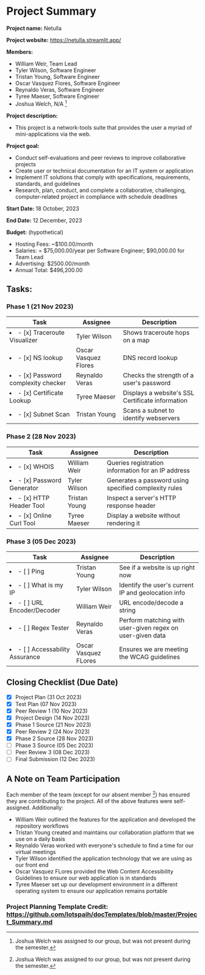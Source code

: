 # Project Summary

**Project name:** Netulla

**Project website:** https://netulla.streamlit.app/

**Members:**

-   William Weir, Team Lead
-   Tyler Wilson, Software Engineer
-   Tristan Young, Software Engineer
-   Oscar Vasquez Flores, Software Engineer
-   Reynaldo Veras, Software Engineer
-   Tyree Maeser, Software Engineer
-   Joshua Welch, N/A [^1]

[^1]: Joshua Welch was assigned to our group, but was not present during the semester.

**Project description:**

-   This project is a network-tools suite that provides the user a myriad of mini-applications via the web.

**Project goal:**

-   Conduct self-evaluations and peer reviews to improve collaborative projects
-   Create user or technical documentation for an IT system or application
-   Implement IT solutions that comply with specifications, requirements, standards, and guidelines
-   Research, plan, conduct, and complete a collaborative, challenging, computer-related project in compliance with schedule deadlines

**Start Date:** 18 October, 2023

**End Date:** 12 December, 2023

**Budget:** (hypothetical)

-   Hosting Fees: ~$100.00/month
-   Salaries: = $75,000.00/year per Software Engineer; $90,000.00 for Team Lead
-   Advertising: $2500.00/month
-   Annual Total: $496,200.00

## Tasks:

### Phase 1 (21 Nov 2023)

| Task                                       | Assignee             | Description                                      |
| ------------------------------------------ | -------------------- | ------------------------------------------------ |
| <li>- [x] Traceroute Visualizer</li>       | Tyler Wilson         | Shows traceroute hops on a map                   |
| <li>- [x] NS lookup</li>                   | Oscar Vasquez Flores | DNS record lookup                                |
| <li>- [x] Password complexity checker</li> | Reynaldo Veras       | Checks the strength of a user's password         |
| <li>- [x] Certificate Lookup</li>          | Tyree Maeser         | Displays a website's SSL Certificate information |
| <li>- [x] Subnet Scan</li>                 | Tristan Young        | Scans a subnet to identify webservers            |

### Phase 2 (28 Nov 2023)

| Task                              | Assignee      | Description                                           |
| --------------------------------- | ------------- | ----------------------------------------------------- |
| <li>- [x] WHOIS</li>              | William Weir  | Queries registration information for an IP address    |
| <li>- [x] Password Generator</li> | Tyler Wilson  | Generates a password using specified complexity rules |
| <li>- [x] HTTP Header Tool</li>   | Tristan Young | Inspect a server's HTTP response header               |
| <li>- [x] Online Curl Tool</li>   | Tyree Maeser  | Display a website without rendering it                |

### Phase 3 (05 Dec 2023)

| Task                                   | Assignee             | Description                                               |
| -------------------------------------- | -------------------- | --------------------------------------------------------- |
| <li>- [ ] Ping</li>                    | Tristan Young        | See if a website is up right now                          |
| <li>- [ ] What is my IP</li>           | Tyler Wilson         | Identify the user's current IP and geolocation info       |
| <li>- [ ] URL Encoder/Decoder</li>     | William Weir         | URL encode/decode a string                                |
| <li>- [ ] Regex Tester</li>            | Reynaldo Veras       | Perform matching with user-given regex on user-given data |
| <li>- [ ] Accessability Assurance</li> | Oscar Vasquez FLores | Ensures we are meeting the WCAG guidelines                |

## Closing Checklist (Due Date)

-   [x] Project Plan (31 Oct 2023)
-   [x] Test Plan (07 Nov 2023)
-   [x] Peer Review 1 (10 Nov 2023)
-   [x] Project Design (14 Nov 2023)
-   [x] Phase 1 Source (21 Nov 2023)
-   [x] Peer Review 2 (24 Nov 2023)
-   [x] Phase 2 Source (28 Nov 2023)
-   [ ] Phase 3 Source (05 Dec 2023)
-   [ ] Peer Review 3 (08 Dec 2023)
-   [ ] Final Submission (12 Dec 2023)

## A Note on Team Participation

Each member of the team (except for our absent member [^1]) has ensured they are contributing to the project. All of the above features were self-assigned. Additionally:

-   William Weir outlined the features for the application and developed the repository workflows
-   Tristan Young created and maintains our collaboration platform that we use on a daily basis
-   Reynaldo Veras worked with everyone's schedule to find a time for our virtual meetings
-   Tyler Wilson identified the application technology that we are using as our front end
-   Oscar Vasquez FLores provided the Web Content Accessibility Guidelines to ensure our web application is in standards
-   Tyree Maeser set up our development environment in a different operating system to ensure our application remains portable

### Project Planning Template Credit: https://github.com/lotspaih/docTemplates/blob/master/Project_Summary.md
